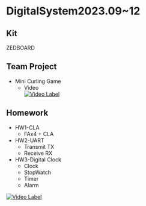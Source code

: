 # DigitalSystem2023.09~12
## Kit
ZEDBOARD
## Team Project
- Mini Curling Game
  - Video<br>
  [![Video Label](http://img.youtube.com/vi/TDfz1sOkxdo/0.jpg)](https://youtu.be/TDfz1sOkxdo?t=0s)
## Homework
- HW1-CLA
  - FAx4 + CLA
- HW2-UART
  - Transmit TX
  - Receive RX
- HW3-Digital Clock
  - Clock
  - StopWatch
  - Timer
  - Alarm

[![Video Label](http://img.youtube.com/vi/ZQL5lWWz970/0.jpg)](https://youtu.be/ZQL5lWWz970?t=0s)
